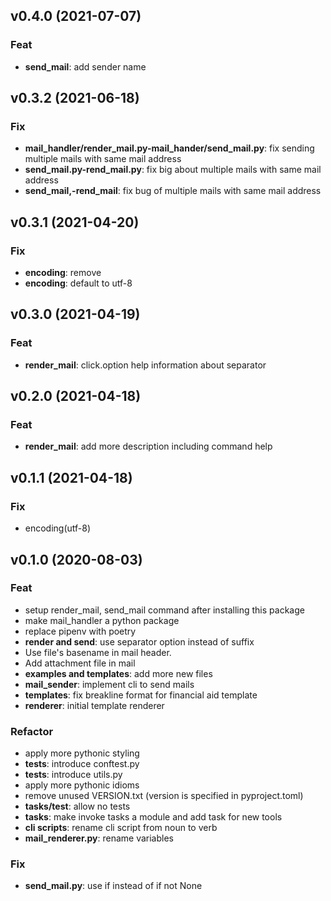 
## v0.4.0 (2021-07-07)

### Feat

- **send_mail**: add sender name

## v0.3.2 (2021-06-18)

### Fix

- **mail_handler/render_mail.py-mail_hander/send_mail.py**: fix sending multiple mails with same mail address
- **send_mail.py-rend_mail.py**: fix big about multiple mails with same mail address
- **send_mail,-rend_mail**: fix bug of multiple mails with same mail address

## v0.3.1 (2021-04-20)

### Fix

- **encoding**: remove
- **encoding**: default to utf-8

## v0.3.0 (2021-04-19)

### Feat

- **render_mail**: click.option help information about separator

## v0.2.0 (2021-04-18)

### Feat

- **render_mail**: add more description including command help

## v0.1.1 (2021-04-18)

### Fix

- encoding(utf-8)

## v0.1.0 (2020-08-03)

### Feat

- setup render_mail, send_mail command after installing this package
- make mail_handler a python package
- replace pipenv with poetry
- **render and send**: use separator option instead of suffix
- Use file's basename in mail header.
- Add attachment file in mail
- **examples and templates**: add more new files
- **mail_sender**: implement cli to send mails
- **templates**: fix breakline format for financial aid template
- **renderer**: initial template renderer

### Refactor

- apply more pythonic styling
- **tests**: introduce conftest.py
- **tests**: introduce utils.py
- apply more pythonic idioms
- remove unused VERSION.txt (version is specified in pyproject.toml)
- **tasks/test**: allow no tests
- **tasks**: make invoke tasks a module and add task for new tools
- **cli scripts**: rename cli script from noun to verb
- **mail_renderer.py**: rename variables

### Fix

- **send_mail.py**: use if instead of if not None
